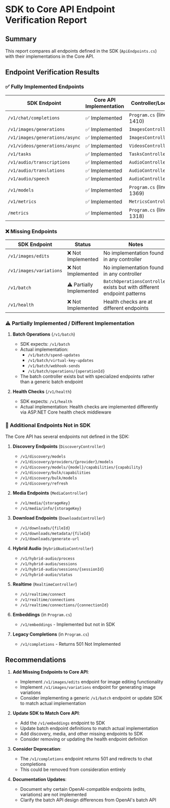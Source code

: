 # SDK to Core API Endpoint Verification Report

## Summary
This report compares all endpoints defined in the SDK (`ApiEndpoints.cs`) with their implementations in the Core API.

## Endpoint Verification Results

### ✅ Fully Implemented Endpoints

| SDK Endpoint | Core API Implementation | Controller/Location |
|--------------|------------------------|-------------------|
| `/v1/chat/completions` | ✅ Implemented | `Program.cs` (line 1410) |
| `/v1/images/generations` | ✅ Implemented | `ImagesController.cs` |
| `/v1/images/generations/async` | ✅ Implemented | `ImagesController.cs` |
| `/v1/videos/generations/async` | ✅ Implemented | `VideosController.cs` |
| `/v1/tasks` | ✅ Implemented | `TasksController.cs` |
| `/v1/audio/transcriptions` | ✅ Implemented | `AudioController.cs` |
| `/v1/audio/translations` | ✅ Implemented | `AudioController.cs` |
| `/v1/audio/speech` | ✅ Implemented | `AudioController.cs` |
| `/v1/models` | ✅ Implemented | `Program.cs` (line 1369) |
| `/v1/metrics` | ✅ Implemented | `MetricsController.cs` |
| `/metrics` | ✅ Implemented | `Program.cs` (line 1318) |

### ❌ Missing Endpoints

| SDK Endpoint | Status | Notes |
|--------------|--------|-------|
| `/v1/images/edits` | ❌ Not Implemented | No implementation found in any controller |
| `/v1/images/variations` | ❌ Not Implemented | No implementation found in any controller |
| `/v1/batch` | ⚠️ Partially Implemented | `BatchOperationsController` exists but with different endpoint patterns |
| `/v1/health` | ❌ Not Implemented | Health checks are at different endpoints |

### ⚠️ Partially Implemented / Different Implementation

1. **Batch Operations** (`/v1/batch`)
   - SDK expects: `/v1/batch`
   - Actual implementation: 
     - `/v1/batch/spend-updates`
     - `/v1/batch/virtual-key-updates`
     - `/v1/batch/webhook-sends`
     - `/v1/batch/operations/{operationId}`
   - The batch controller exists but with specialized endpoints rather than a generic batch endpoint

2. **Health Checks** (`/v1/health`)
   - SDK expects: `/v1/health`
   - Actual implementation: Health checks are implemented differently via ASP.NET Core health check middleware

### 📝 Additional Endpoints Not in SDK

The Core API has several endpoints not defined in the SDK:

1. **Discovery Endpoints** (`DiscoveryController`)
   - `/v1/discovery/models`
   - `/v1/discovery/providers/{provider}/models`
   - `/v1/discovery/models/{model}/capabilities/{capability}`
   - `/v1/discovery/bulk/capabilities`
   - `/v1/discovery/bulk/models`
   - `/v1/discovery/refresh`

2. **Media Endpoints** (`MediaController`)
   - `/v1/media/{storageKey}`
   - `/v1/media/info/{storageKey}`

3. **Download Endpoints** (`DownloadsController`)
   - `/v1/downloads/{fileId}`
   - `/v1/downloads/metadata/{fileId}`
   - `/v1/downloads/generate-url`

4. **Hybrid Audio** (`HybridAudioController`)
   - `/v1/hybrid-audio/process`
   - `/v1/hybrid-audio/sessions`
   - `/v1/hybrid-audio/sessions/{sessionId}`
   - `/v1/hybrid-audio/status`

5. **Realtime** (`RealtimeController`)
   - `/v1/realtime/connect`
   - `/v1/realtime/connections`
   - `/v1/realtime/connections/{connectionId}`

6. **Embeddings** (in `Program.cs`)
   - `/v1/embeddings` - Implemented but not in SDK

7. **Legacy Completions** (in `Program.cs`)
   - `/v1/completions` - Returns 501 Not Implemented

## Recommendations

1. **Add Missing Endpoints to Core API**:
   - Implement `/v1/images/edits` endpoint for image editing functionality
   - Implement `/v1/images/variations` endpoint for generating image variations
   - Consider implementing a generic `/v1/batch` endpoint or update SDK to match actual implementation

2. **Update SDK to Match Core API**:
   - Add the `/v1/embeddings` endpoint to SDK
   - Update batch endpoint definitions to match actual implementation
   - Add discovery, media, and other missing endpoints to SDK
   - Consider removing or updating the health endpoint definition

3. **Consider Deprecation**:
   - The `/v1/completions` endpoint returns 501 and redirects to chat completions
   - This could be removed from consideration entirely

4. **Documentation Updates**:
   - Document why certain OpenAI-compatible endpoints (edits, variations) are not implemented
   - Clarify the batch API design differences from OpenAI's batch API